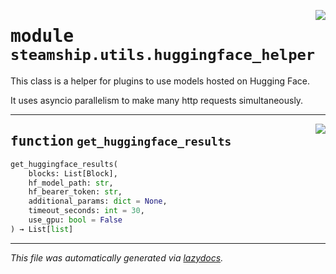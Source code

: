<!-- markdownlint-disable -->

<a href="https://github.com/steamship-core/python-client/tree/main/src/steamship/utils/huggingface_helper.py#L0"><img align="right" style="float:right;" src="https://img.shields.io/badge/-source-cccccc?style=flat-square"></a>

# <kbd>module</kbd> `steamship.utils.huggingface_helper`
This class is a helper for plugins to use models hosted on Hugging Face. 

It uses asyncio parallelism to make many http requests simultaneously. 


---

<a href="https://github.com/steamship-core/python-client/tree/main/src/steamship/utils/huggingface_helper.py#L87"><img align="right" style="float:right;" src="https://img.shields.io/badge/-source-cccccc?style=flat-square"></a>

## <kbd>function</kbd> `get_huggingface_results`

```python
get_huggingface_results(
    blocks: List[Block],
    hf_model_path: str,
    hf_bearer_token: str,
    additional_params: dict = None,
    timeout_seconds: int = 30,
    use_gpu: bool = False
) → List[list]
```








---

_This file was automatically generated via [lazydocs](https://github.com/ml-tooling/lazydocs)._
